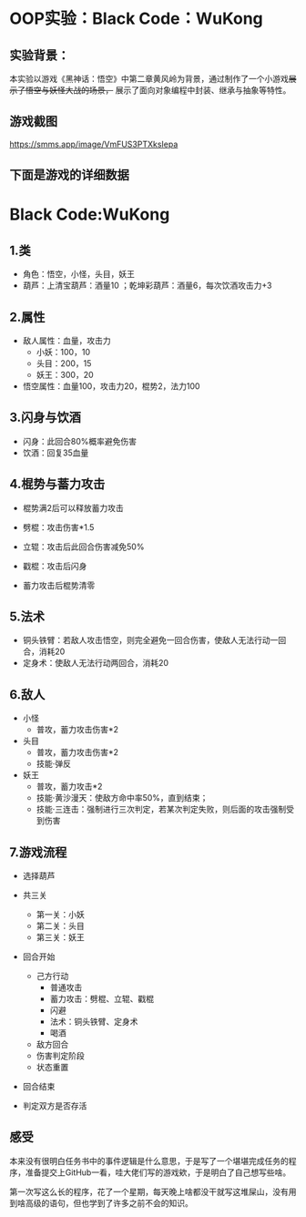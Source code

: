 # OOP实验：Black Code：WuKong

## 实验背景：

本实验以游戏《黑神话：悟空》中第二章黄风岭为背景，通过制作了一个小游戏~~展示了悟空与妖怪大战的场景，~~ 展示了面向对象编程中封装、继承与抽象等特性。

## 游戏截图

https://smms.app/image/VmFUS3PTXksIepa





## 下面是游戏的详细数据



# Black Code:WuKong

## 1.类

+ 角色：悟空，小怪，头目，妖王
+ 葫芦：上清宝葫芦：酒量10 ；乾坤彩葫芦：酒量6，每次饮酒攻击力+3

## 2.属性

+ 敌人属性：血量，攻击力
  + 小妖：100，10
  + 头目：200，15
  + 妖王：300，20
+ 悟空属性：血量100，攻击力20，棍势2，法力100

## 3.闪身与饮酒

+ 闪身：此回合80%概率避免伤害
+ 饮酒：回复35血量

## 4.棍势与蓄力攻击

+ 棍势满2后可以释放蓄力攻击

+ 劈棍：攻击伤害*1.5
+ 立辊：攻击后此回合伤害减免50%
+ 戳棍：攻击后闪身
+ 蓄力攻击后棍势清零

## 5.法术

+ 铜头铁臂：若敌人攻击悟空，则完全避免一回合伤害，使敌人无法行动一回合，消耗20
+ 定身术：使敌人无法行动两回合，消耗20

## 6.敌人

+ 小怪
  + 普攻，蓄力攻击伤害*2
+ 头目
  + 普攻，蓄力攻击伤害*2
  + 技能·弹反
+ 妖王
  + 普攻，蓄力攻击*2
  + 技能·黄沙漫天：使敌方命中率50%，直到结束；
  + 技能·三连击：强制进行三次判定，若某次判定失败，则后面的攻击强制受到伤害

## 7.游戏流程

+ 选择葫芦

+ 共三关

  + 第一关：小妖
  + 第二关：头目
  + 第三关：妖王
+ 回合开始

  + 己方行动
    + 普通攻击
    + 蓄力攻击：劈棍、立辊、戳棍
    + 闪避
    + 法术：铜头铁臂、定身术
    + 喝酒
  + 敌方回合
  + 伤害判定阶段
  + 状态重置
+ 回合结束
+ 判定双方是否存活



## 感受

本来没有很明白任务书中的事件逻辑是什么意思，于是写了一个堪堪完成任务的程序，准备提交上GitHub一看，哇大佬们写的游戏欸，于是明白了自己想写些啥。

第一次写这么长的程序，花了一个星期，每天晚上啥都没干就写这堆屎山，没有用到啥高级的语句，但也学到了许多之前不会的知识。
